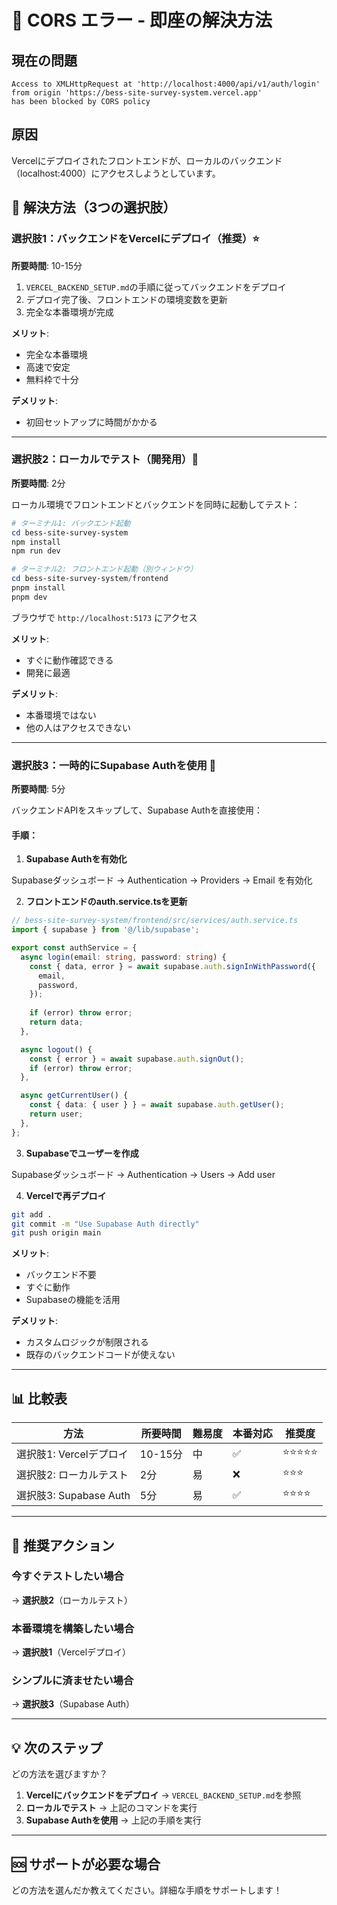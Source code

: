 # 🚨 CORS エラー - 即座の解決方法

## 現在の問題

```
Access to XMLHttpRequest at 'http://localhost:4000/api/v1/auth/login' 
from origin 'https://bess-site-survey-system.vercel.app' 
has been blocked by CORS policy
```

## 原因

Vercelにデプロイされたフロントエンドが、ローカルのバックエンド（localhost:4000）にアクセスしようとしています。

## 🎯 解決方法（3つの選択肢）

### 選択肢1：バックエンドをVercelにデプロイ（推奨）⭐

**所要時間**: 10-15分

1. `VERCEL_BACKEND_SETUP.md`の手順に従ってバックエンドをデプロイ
2. デプロイ完了後、フロントエンドの環境変数を更新
3. 完全な本番環境が完成

**メリット**:
- 完全な本番環境
- 高速で安定
- 無料枠で十分

**デメリット**:
- 初回セットアップに時間がかかる

---

### 選択肢2：ローカルでテスト（開発用）🔧

**所要時間**: 2分

ローカル環境でフロントエンドとバックエンドを同時に起動してテスト：

```powershell
# ターミナル1: バックエンド起動
cd bess-site-survey-system
npm install
npm run dev

# ターミナル2: フロントエンド起動（別ウィンドウ）
cd bess-site-survey-system/frontend
pnpm install
pnpm dev
```

ブラウザで `http://localhost:5173` にアクセス

**メリット**:
- すぐに動作確認できる
- 開発に最適

**デメリット**:
- 本番環境ではない
- 他の人はアクセスできない

---

### 選択肢3：一時的にSupabase Authを使用 🔐

**所要時間**: 5分

バックエンドAPIをスキップして、Supabase Authを直接使用：

#### 手順：

1. **Supabase Authを有効化**

Supabaseダッシュボード → Authentication → Providers → Email を有効化

2. **フロントエンドのauth.service.tsを更新**

```typescript
// bess-site-survey-system/frontend/src/services/auth.service.ts
import { supabase } from '@/lib/supabase';

export const authService = {
  async login(email: string, password: string) {
    const { data, error } = await supabase.auth.signInWithPassword({
      email,
      password,
    });
    
    if (error) throw error;
    return data;
  },

  async logout() {
    const { error } = await supabase.auth.signOut();
    if (error) throw error;
  },

  async getCurrentUser() {
    const { data: { user } } = await supabase.auth.getUser();
    return user;
  },
};
```

3. **Supabaseでユーザーを作成**

Supabaseダッシュボード → Authentication → Users → Add user

4. **Vercelで再デプロイ**

```bash
git add .
git commit -m "Use Supabase Auth directly"
git push origin main
```

**メリット**:
- バックエンド不要
- すぐに動作
- Supabaseの機能を活用

**デメリット**:
- カスタムロジックが制限される
- 既存のバックエンドコードが使えない

---

## 📊 比較表

| 方法 | 所要時間 | 難易度 | 本番対応 | 推奨度 |
|------|---------|--------|---------|--------|
| 選択肢1: Vercelデプロイ | 10-15分 | 中 | ✅ | ⭐⭐⭐⭐⭐ |
| 選択肢2: ローカルテスト | 2分 | 易 | ❌ | ⭐⭐⭐ |
| 選択肢3: Supabase Auth | 5分 | 易 | ✅ | ⭐⭐⭐⭐ |

---

## 🎯 推奨アクション

### 今すぐテストしたい場合
→ **選択肢2**（ローカルテスト）

### 本番環境を構築したい場合
→ **選択肢1**（Vercelデプロイ）

### シンプルに済ませたい場合
→ **選択肢3**（Supabase Auth）

---

## 💡 次のステップ

どの方法を選びますか？

1. **Vercelにバックエンドをデプロイ** → `VERCEL_BACKEND_SETUP.md`を参照
2. **ローカルでテスト** → 上記のコマンドを実行
3. **Supabase Authを使用** → 上記の手順を実行

---

## 🆘 サポートが必要な場合

どの方法を選んだか教えてください。詳細な手順をサポートします！
